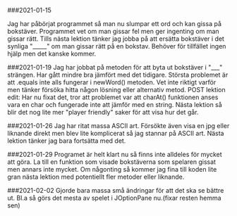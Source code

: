 ###2021-01-15

Jag har påbörjat programmet så man nu slumpar ett ord och kan gissa på bokstäver.
Programmet vet om man gissar fel men ger ingenting om man gissar rätt.
Tills nästa lektion tänker jag jobba på att ersätta bokstäver i det synliga "_____" om man gissar rätt på en bokstav.
Behöver för tillfället ingen hjälp men det kanske kommer.

###2021-01-19
Jag har jobbat på metoden för att byta ut bokstäver i "___" strängen.
Har gått mindre bra jämfört med det tidigare.
Största problemet är att .equals inte alls fungerar i newWord() metoden. 
Vet inte riktigt varför men tänker försöka hitta någon lösning eller alternativ metod.
POST lektion edit: Har nu fixat det, tror att problemet var att charAt() funktionen anses vara en char och fungerade inte att jämför med en string.
Nästa lektion så blir det nog lite mer "player friendly" saker för att visa hur det går.

###2021-01-26
Jag har ritat massa ASCII art. Försökte även visa en jpg eller liknande direkt men blev lite 
komplicerat så jag stannar på ASCII art. Nästa lektion tänker jag bara fortsätta med det.

###2021-01-29
Programet är helt klart nu så finns inte alldeles för mycket att göra. 
La till en funktion som visade bokstäverna som spelaren gissat men annars inte mycket.
Om någonting så kommer jag fina till koden lite gran nästa lektion med potentiellt fler metoder eller liknande.

###2021-02-02
Gjorde bara massa små ändringar för att det ska se bättre ut. Bl.a så görs det mesta av spelet i JOptionPane nu.(fixar resten hemma sen)
